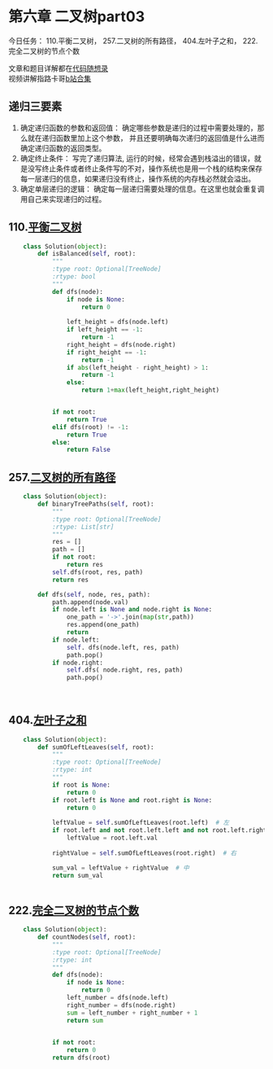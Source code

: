 # 第六章  二叉树part03

今日任务： 110.平衡二叉树， 257.二叉树的所有路径， 404.左叶子之和， 222.完全二叉树的节点个数

文章和题目详解都在[代码随想录](https://programmercarl.com/)  
视频讲解指路卡哥[b站合集](https://space.bilibili.com/525438321/channel/collectiondetail?sid=180037)

## 递归三要素
1. 确定递归函数的参数和返回值： 确定哪些参数是递归的过程中需要处理的，那么就在递归函数里加上这个参数， 并且还要明确每次递归的返回值是什么进而确定递归函数的返回类型。
2. 确定终止条件： 写完了递归算法, 运行的时候，经常会遇到栈溢出的错误，就是没写终止条件或者终止条件写的不对，操作系统也是用一个栈的结构来保存每一层递归的信息，如果递归没有终止，操作系统的内存栈必然就会溢出。
3. 确定单层递归的逻辑： 确定每一层递归需要处理的信息。在这里也就会重复调用自己来实现递归的过程。 

## 110.[平衡二叉树](https://leetcode.com/problems/balanced-binary-tree/)
```python
    class Solution(object):
        def isBalanced(self, root):
            """
            :type root: Optional[TreeNode]
            :rtype: bool
            """
            def dfs(node):
                if node is None:
                    return 0
                
                left_height = dfs(node.left)
                if left_height == -1:
                    return -1
                right_height = dfs(node.right)
                if right_height == -1:
                    return -1
                if abs(left_height - right_height) > 1:
                    return -1
                else: 
                    return 1+max(left_height,right_height)


            if not root:
                return True
            elif dfs(root) != -1:
                return True
            else: 
                return False

```

## 257.[二叉树的所有路径](https://leetcode.com/problems/binary-tree-paths/description/)
```python
    class Solution(object):
        def binaryTreePaths(self, root):
            """
            :type root: Optional[TreeNode]
            :rtype: List[str]
            """
            res = []
            path = []
            if not root:
                return res
            self.dfs(root, res, path)
            return res

        def dfs(self, node, res, path):
            path.append(node.val)
            if node.left is None and node.right is None:
                one_path = '->'.join(map(str,path))
                res.append(one_path)
                return
            if node.left:
                self. dfs(node.left, res, path)
                path.pop()
            if node.right:
                self.dfs( node.right, res, path)
                path.pop()
            
    
```

## 404.[左叶子之和](https://leetcode.com/problems/sum-of-left-leaves/)
```python
    class Solution(object):
        def sumOfLeftLeaves(self, root):
            """
            :type root: Optional[TreeNode]
            :rtype: int
            """
            if root is None:
                return 0
            if root.left is None and root.right is None:
                return 0
            
            leftValue = self.sumOfLeftLeaves(root.left)  # 左
            if root.left and not root.left.left and not root.left.right:  # 左子树是左叶子的情况
                leftValue = root.left.val
                
            rightValue = self.sumOfLeftLeaves(root.right)  # 右

            sum_val = leftValue + rightValue  # 中
            return sum_val
    
```

## 222.[完全二叉树的节点个数](https://leetcode.com/problems/count-complete-tree-nodes/description/)
```python
    class Solution(object):
        def countNodes(self, root):
            """
            :type root: Optional[TreeNode]
            :rtype: int
            """
            def dfs(node):
                if node is None:
                    return 0
                left_number = dfs(node.left)
                right_number = dfs(node.right)
                sum = left_number + right_number + 1
                return sum

            
            if not root:
                return 0
            return dfs(root)

        

    
```